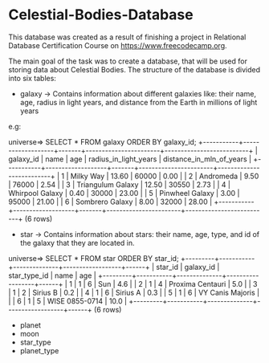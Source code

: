 # Celestial-Bodies-Database
This database was created as a result of finishing a project in Relational Database Certification Course on https://www.freecodecamp.org.

The main goal of the task was to create a database, that will be used for storing data about Celestial Bodies. The structure of the database is divided into six tables:

* galaxy		-> Contains information about different galaxies like: their name, age, radius in light years, and distance from the Earth in millions of light years

e.g:

universe=> SELECT * FROM galaxy ORDER BY galaxy_id;
+-----------+-------------------+-------+-----------------------+--------------------------+
| galaxy_id |       name        |  age  | radius_in_light_years | distance_in_mln_of_years |
+-----------+-------------------+-------+-----------------------+--------------------------+
|         1 | Milky Way         | 13.60 |                 60000 |                     0.00 |
|         2 | Andromeda         |  9.50 |                 76000 |                     2.54 |
|         3 | Triangulum Galaxy | 12.50 |                 30550 |                     2.73 |
|         4 | Whirpool Galaxy   |  0.40 |                 30000 |                    23.00 |
|         5 | Pinwheel Galaxy   |  3.00 |                 95000 |                    21.00 |
|         6 | Sombrero Galaxy   |  8.00 |                 32000 |                    28.00 |
+-----------+-------------------+-------+-----------------------+--------------------------+
(6 rows)

* star			-> Contains information about stars: their name, age, type, and id of the galaxy that they are located in.

universe=> SELECT * FROM star ORDER BY star_id;
+---------+-----------+--------------+------------------+------+
| star_id | galaxy_id | star_type_id |       name       | age  |
+---------+-----------+--------------+------------------+------+
|       1 |         1 |            6 | Sun              |  4.6 |
|       2 |         1 |            4 | Proxima Centauri |  5.0 |
|       3 |         1 |            2 | Sirius B         |  0.2 |
|       4 |         1 |            6 | Sirius A         |  0.3 |
|       5 |         1 |            6 | VY Canis Majoris |      |
|       6 |         1 |            5 | WISE 0855-0714   | 10.0 |
+---------+-----------+--------------+------------------+------+
(6 rows)

* planet
* moon
* star_type
* planet_type
